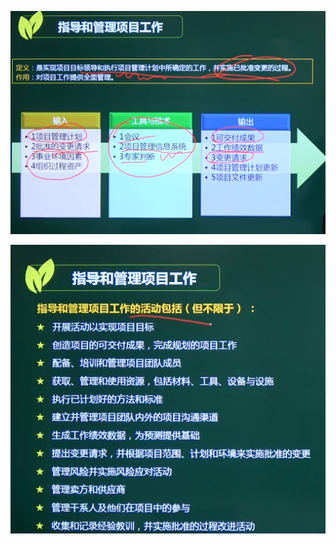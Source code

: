 ![image-20210320145251169](https://github.com/laughingfuzihao/Information-system-project-manager/blob/master/picture/image-20210320145251169.png)





![image-20210320145417354](https://github.com/laughingfuzihao/Information-system-project-manager/blob/master/picture/image-20210320145417354.png)
